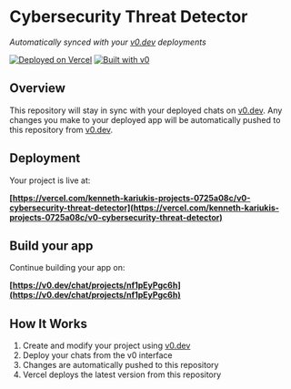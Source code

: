 # Cybersecurity Threat Detector

*Automatically synced with your [v0.dev](https://v0.dev) deployments*

[![Deployed on Vercel](https://img.shields.io/badge/Deployed%20on-Vercel-black?style=for-the-badge&logo=vercel)](https://vercel.com/kenneth-kariukis-projects-0725a08c/v0-cybersecurity-threat-detector)
[![Built with v0](https://img.shields.io/badge/Built%20with-v0.dev-black?style=for-the-badge)](https://v0.dev/chat/projects/nf1pEyPgc6h)

## Overview

This repository will stay in sync with your deployed chats on [v0.dev](https://v0.dev).
Any changes you make to your deployed app will be automatically pushed to this repository from [v0.dev](https://v0.dev).

## Deployment

Your project is live at:

**[https://vercel.com/kenneth-kariukis-projects-0725a08c/v0-cybersecurity-threat-detector](https://vercel.com/kenneth-kariukis-projects-0725a08c/v0-cybersecurity-threat-detector)**

## Build your app

Continue building your app on:

**[https://v0.dev/chat/projects/nf1pEyPgc6h](https://v0.dev/chat/projects/nf1pEyPgc6h)**

## How It Works

1. Create and modify your project using [v0.dev](https://v0.dev)
2. Deploy your chats from the v0 interface
3. Changes are automatically pushed to this repository
4. Vercel deploys the latest version from this repository
